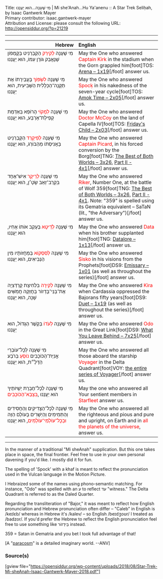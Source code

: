 <html>
<head></head>
<body>
Title: מִי שֶׁעָנָה...הוּא יַעֲנֵנוּ | Mi she'Anah...Hu Ya'anenu :: A Star Trek Seliḥah, by Isaac Gantwerk Mayer<br />
Primary contributor: isaac.gantwerk-mayer<br />
Attribution and License: please consult the following URL: <a href="http://opensiddur.org/?p=21219">http://opensiddur.org/?p=21219</a>
<p />
<hr />

<table style="margin-left: auto;margin-right: auto;" class="draggable">
<thead><tr><th id="x" style="text-align: right;">Hebrew</th><th style="text-align: left;">English</th></tr></thead>
<tbody>
<tr><td style="vertical-align:top;" width="46%">
<div class="liturgy"><span lang="he">
מִי שֶׁעָנָה <span style="color: red;">לְקִירְק</span> הַקְּבַרְנִיט 
בְּקֻּמְפּוֹן שֶׁנֶּאֱבַק גּוֹרֶן עִמוֹ,
הוּא יַעֲנֵנוּ׃
</span></div></td>
 
<td style="vertical-align:top;" width="53%">
<div class="english">
May the One who answered <span style="color: red;">Captain Kirk</span> 
in the stadium when the Gorn grappled him[foot]TOS: <a href="http://memory-alpha.wikia.com/wiki/Arena_(episode)">Arena – 1x19</a>[/foot]
answer us.
</div></td></tr>


<tr><td style="vertical-align:top;" width="46%">
<div class="liturgy"><span lang="he">
מִי שֶׁעָנָה <span style="color: red;">לִשְׂפּוֹךְ</span> 
בָּעֲבֵירָתוֹ אֶת תַּקָּנָה־הַכְּלָלִית הַשְּׁבִיעִית,
הוּא יַעֲנֵנוּ׃
</span></div></td>
 
<td style="vertical-align:top;" width="53%">
<div class="english">
May the One who answered <span style="color: red;">Spocḳ</span> 
in his nakedness of the seven-year cycle[foot]TOS: <a href="http://memory-alpha.wikia.com/wiki/Amok_Time_(episode)">Amok Time – 2x05</a>[/foot]
answer us.
</div></td></tr>


<tr><td style="vertical-align:top;" width="46%">
<div class="liturgy"><span lang="he">
מִי שֶׁעָנָה <span style="color: red;">לִמְקוֹי</span> הָרוֹפֵא 
בְּאַדְמַת קְפֵילַת־אָרְבַּע,
הוּא יַעֲנֵנוּ׃
</span></div></td>
 
<td style="vertical-align:top;" width="53%">
<div class="english">
May the One who answered <span style="color: red;">Doctor McCoy</span> 
on the land of Capella IV[foot]TOS: <a href="http://memory-alpha.wikia.com/wiki/Friday%27s_Child_(episode)">Friday's Child – 2x03</a>[/foot]
answer us.
</div></td></tr>


<tr><td style="vertical-align:top;" width="46%">
<div class="liturgy"><span lang="he">
מִי שֶׁעָנָה <span style="color: red;">לְפִיקָרְד</span> הַקְּבַרְנִיט 
בָּאֲנִיסַתוֹ מֵהַבּוֹרְג,
הוּא יַעֲנֵנוּ׃
</span></div></td>
 
<td style="vertical-align:top;" width="53%">
<div class="english">
May the One who answered <span style="color: red;">Captain Picard</span>, 
in his forced conversion by the Borg[foot]TNG: <a href="http://memory-alpha.wikia.com/wiki/The_Best_of_Both_Worlds_(episode)">The Best of Both Worlds – 3x26</a>, <a href="http://memory-alpha.wikia.com/wiki/The_Best_of_Both_Worlds,_Part_II_(episode)">Part II - 4x1</a>[/foot]
answer us.
</div></td></tr>


<tr><td style="vertical-align:top;" width="46%">
<div class="liturgy"><span lang="he">
מִי שֶׁעָנָה <span style="color: red;">לְרַיקֶר</span> אִישׁ־אֶחָד 
בִּקְרַב־זְאֵב שָׂטָ׳ן,
הוּא יַעֲנֵנוּ׃
</span></div></td>
 
<td style="vertical-align:top;" width="53%">
<div class="english">
May the One who answered <span style="color: red;">Riker</span>, Number One, 
at the battle of Wolf 359[foot]TNG: <a href="http://memory-alpha.wikia.com/wiki/The_Best_of_Both_Worlds_(episode)">The Best of Both Worlds – 3x26</a>, <a href="http://memory-alpha.wikia.com/wiki/The_Best_of_Both_Worlds,_Part_II_(episode)">Part II - 4x1</a>. Note: "359" is spelled using its Gematria equivalent – SaTaN (lit., "the Adversary")[/foot]
answer us.
</div></td></tr>


<tr><td style="vertical-align:top;" width="46%">
<div class="liturgy"><span lang="he">
מִי שֶׁעָנָה <span style="color: red;">לְדֵיטָא</span> 
בְּעָקַב אוֹתוֹ אָחִיו,
הוּא יַעֲנֵנוּ׃
</span></div></td>
 
<td style="vertical-align:top;" width="53%">
<div class="english">
May the One who answered <span style="color: red;">Data</span> 
when his brother supplanted him[foot]TNG: <a href="http://memory-alpha.wikia.com/wiki/Datalore_(episode)">Datalore – 1x13</a>[/foot]
answer us. 
</div></td></tr>


<tr><td style="vertical-align:top;" width="46%">
<div class="liturgy"><span lang="he">
מִי שֶׁעָנָה <span style="color: red;">לְסִסְקוֹא</span> 
בַּמַּחֲזוֹתָיו מִין הַנְּבִיאִים,
הוּא יַעֲנֵנוּ׃
</span></div></td>
 
<td style="vertical-align:top;" width="53%">
<div class="english">
May the One who answered <span style="color: red;">Sisko</span> 
in his visions from the Prophets[foot]DS9: <a href="http://memory-alpha.wikia.com/wiki/Emissary_(episode)">Emissary – 1x01</a> (as well as throughout the series)[/foot] 
answer us.
</div></td></tr>


<tr><td style="vertical-align:top;" width="46%">
<div class="liturgy"><span lang="he">
מִי שֶׁעָנָה <span style="color: red;">לְקִירָה</span> 
בִּלְחִיצַת קָרְדַּצִיָה אֶת־בְּנֵי־בָּדְזוֹר בְּחׇזְקָה חֲמִשִּׁים שָׁנָה,
הוּא יַעֲנֵנוּ׃
</span></div></td>
 
<td style="vertical-align:top;" width="53%">
<div class="english">
May the One who answered <span style="color: red;">Kira</span> 
when Cardassia oppressed the Bajorans fifty years[foot]DS9: <a href="http://memory-alpha.wikia.com/wiki/Duet_(episode)">Duet – 1x19</a> (as well as throughout the series)[/foot]
answer us.
</div></td></tr>


<tr><td style="vertical-align:top;" width="46%">
<div class="liturgy"><span lang="he">
מִי שֶׁעָנָה <span style="color: red;">לְעֹדוֹ</span> 
בְּקֶשֶׁר הַגָּדוֹל,
הוּא יַעֲנֵנוּ׃
</span></div></td>
 
<td style="vertical-align:top;" width="53%">
<div class="english">
May the One who answered <span style="color: red;">Odo</span> 
in the Great Link[foot]DS9: <a href="http://memory-alpha.wikia.com/wiki/What_You_Leave_Behind_(episode)">What You Leave Behind – 7x25</a>[/foot]
answer us. 
    </div></td></tr>


<tr><td style="vertical-align:top;" width="46%">
<div class="liturgy"><span lang="he">
מִי שֶׁעָנָה לְכׇל־עוֹבְרֵי אֳנִיַּת־הַכּוֹכָבִים <span style="color: red;">נוֹסֵעַ</span> 
בְּרֹבַע הַדָּלֶ״ת,
הוּא יַעֲנֵנוּ׃
</span></div></td>
 
<td style="vertical-align:top;" width="53%">
<div class="english">
May the One who answered all those aboard the starship <span style="color: red;">Voyager</span> 
in the Delta Quadrant[foot]VOY: <a href="http://memory-alpha.wikia.com/wiki/Star_Trek:_Voyager">the entire series of Voyager</a>[/foot]
answer us.
</div></td></tr>


<tr><td style="vertical-align:top;" width="46%">
<div class="liturgy"><span lang="he">
מִי שֶׁעָנָה לְכׇל־חֶבְרָת יְשֻׁיּוֹתֶיךָ
‎ <span style="color: red;">בִּצְבַא־הַכּוֹכָבִים‎</span>,
הוּא יַעֲנֵנוּ׃
</span></div></td>
 
<td style="vertical-align:top;" width="53%">
<div class="english">
May the one who answered all Your sentient members 
in <span style="color: red;">Starfleet</span>
answer us.
</div></td></tr>


<tr><td style="vertical-align:top;" width="46%">
<div class="liturgy"><span lang="he">
מִי שֶׁעָנָה לְכׇל־הַצָּדִיקִים וְהַחֲסִידִים וְהַתְּמִימִים וְהַיְּשָׁרִים
בָּעוֹלָם הַזֶּה <span style="color: red;">וּבְכׇל־עוֹלְמֵי־עוֹלָמִים</span>, 
הוּא יַעֲנֵנוּ׃
</span></div></td>
 
<td style="vertical-align:top;" width="53%">
<div class="english">
May the One who answered all the righteous and pious and pure and upright,
on Earth and in <span style="color: red;">all the planets of the universe</span>,
answer us.
</div></td></tr>
</tbody></table>

<hr />

In the manner of a traditional "Mi sheAnah" supplication. But this one takes place in space, the final frontier. Feel free to use in your own personal davening if you'd like. I mostly did it for fun.

The spelling of 'Spock' with a khaf is meant to reflect the pronunciation used in the Vulcan language in the Motion Picture.

I Hebraized some of the names using phono-semantic matching. For instance, "Odo" was spelled with an ע to reflect עד "witness." The Delta Quadrant is referred to as the Daled Quarter.

Regarding the transliteration of "Bajor," it was meant to reflect how English pronunciation and Hebrew pronunciation often differ – "Caleb" in English is /keɪlɛb/ whereas in Hebrew it's /kalev/ – so English /beɪdʒoʊr/ I treated as /badzor/. If you'd prefer the Hebrew to reflect the English pronunciation feel free to use something like בֵּידְזוֹר instead.

359 = Satan in Gematria and you bet I took full advantage of that!

[A "<a href="https://en.wikipedia.org/wiki/Paracosm">paracosm</a>" is a detailed imaginary world. --ANV]

<h3>Source(s)</h3>

[gview file="https://opensiddur.org/wp-content/uploads/2018/08/Star-Trek-Mi-sheAnah-Isaac-Gantwerk-Mayer-2018.pdf"]
</body>
</html>
